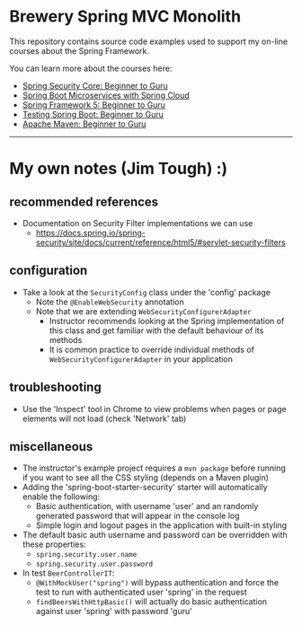 # Brewery Spring MVC Monolith

This repository contains source code examples used to support my on-line courses about the Spring Framework.

You can learn more about the courses here:
* [Spring Security Core: Beginner to Guru](https://www.udemy.com/course/spring-security-core-beginner-to-guru/?referralCode=306F288EB78688C0F3BC)
* [Spring Boot Microservices with Spring Cloud](https://www.udemy.com/course/spring-boot-microservices-with-spring-cloud-beginner-to-guru/?referralCode=6142D427AE53031FEF38)
* [Spring Framework 5: Beginner to Guru](https://www.udemy.com/course/spring-framework-5-beginner-to-guru/?referralCode=6D9ECD1F93988FEE5CE9)
* [Testing Spring Boot: Beginner to Guru](https://www.udemy.com/course/testing-spring-boot-beginner-to-guru/?referralCode=EFFE87DDE96C8541B2EE)
* [Apache Maven: Beginner to Guru](https://www.udemy.com/course/apache-maven-beginner-to-guru/?referralCode=0B91047D034706031F51)

----

# My own notes (Jim Tough)  :)

## recommended references

* Documentation on Security Filter implementations we can use
  * https://docs.spring.io/spring-security/site/docs/current/reference/html5/#servlet-security-filters

## configuration

* Take a look at the `SecurityConfig` class under the 'config' package
  * Note the `@EnableWebSecurity` annotation
  * Note that we are extending `WebSecurityConfigurerAdapter`
    * Instructor recommends looking at the Spring implementation of this class and get familiar with the default behaviour of its methods
    * It is common practice to override individual methods of `WebSecurityConfigurerAdapter` in your application 

## troubleshooting

* Use the 'Inspect' tool in Chrome to view problems when pages or page elements will not load (check 'Network' tab)

## miscellaneous

* The instructor's example project requires a `mvn package` before running if you want to see all the CSS styling (depends on a Maven plugin)
* Adding the 'spring-boot-starter-security' starter will automatically enable the following:
  * Basic authentication, with username 'user' and an randomly generated password that will appear in the console log
  * Simple login and logout pages in the application with built-in styling
* The default basic auth username and password can be overridden with these properties:
  * `spring.security.user.name`
  * `spring.security.user.password`
* In test `BeerControllerIT`:
  * `@WithMockUser("spring")` will bypass authentication and force the test to run with authenticated user 'spring' in the request
  * `findBeersWithHttpBasic()` will actually do basic authentication against user 'spring' with password 'guru'


